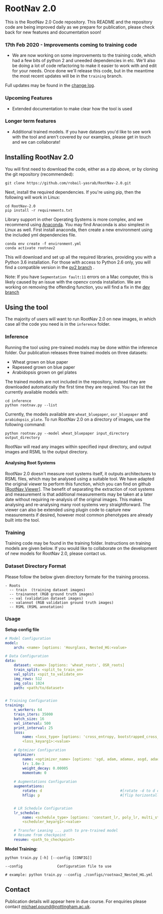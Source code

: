 # RootNav 2.0
This is the RootNav 2.0 Code repository. This README and the repository code are being improved daily as we prepare for publication, please check back for new features and documentation soon!

### 17th Feb 2020 - Improvements coming to training code
* We are now working on some improvements to the training code, which had a few bits of python 2 and uneeded dependencies in etc. We'll also be doing a lot of code refactoring to make it easier to work with and edit for your needs. Once done we'll release this code, but in the meantime the most recent updates will be in the `training` branch.

Full updates may be found in the [change log](CHANGELOG.md).

### Upcoming Features
* Extended documentation to make clear how the tool is used

### Longer term features
* Additional trained models. If you have datasets you'd like to see work with the tool and aren't covered by our examples, please get in touch and we can collaborate!

## Installing RootNav 2.0
You will first need to download the code, either as a zip above, or by cloning the git repository (recommended):
```
git clone https://github.com/robail-yasrab/RootNav-2.0.git
```
Next, install the required dependencies. If you're using pip, then the following will work in Linux:
```
cd RootNav-2.0
pip install -r requirements.txt
```
Library support in other Operating Systems is more complex, and we recommend using [Anaconda](https://www.anaconda.com/). You may find Anaconda is also simplest in Linux as well. First install anaconda, then create a new environment using the included yml dependencies file.
```
conda env create -f environment.yml
conda activate rootnav2
```
This will download and set up all the required libraries, providing you with a Python 3.6 installation. For those with access to Python 2.6 only, you will find a compatible version in the [py2 branch](https://github.com/robail-yasrab/RootNav-2.0/tree/py2) .

Note: If you have `Segmentation fault:11` errors on a Mac computer, this is likely caused by an issue with the opencv conda installation. We are working on removing the offending function, you will find a fix in the [dev branch](https://github.com/robail-yasrab/RootNav-2.0/tree/dev) 

## Using the tool
The majority of users will want to run RootNav 2.0 on new images, in which case all the code you need is in the `inference` folder.

### Inference
Running the tool using pre-trained models may be done within the inference folder. Our publication releases three trained models on three datasets:
* Wheat grown on blue paper
* Rapeseed grown on blue paper
* Arabidopsis grown on gel plates

The trained models are not included in the repository, instead they are downloaded automatically the first time they are required. You can list the currently available models with:
```
cd inference
python rootnav.py --list
```
Currently, the models available are `wheat_bluepaper`, `osr_bluepaper` and `arabidopsis_plate`. To run RootNav 2.0 on a directory of images, use the following command:
```
python rootnav.py --model wheat_bluepaper input_directory output_directory
```
RootNav will read any images within specified input directory, and output images and RSML to the output directory.

#### Analysing Root Systems
RootNav 2.0 doesn't measure root systems itself, it outputs architectures to RSML files, which may be analysed using a suitable tool. We have adapted the original viewer to perform this function, which you can find on github [[RootNav Viewer](https://github.com/robail-yasrab/RootNav-Viewer-2.0)]. The benefit of separating the extraction of root systems and measurement is that additional measurements may be taken at a later date without requiring re-analysis of the original images. This makes analysing and re-analysing many root systems very straightforward. The viewer can also be extended using plugin code to capture new measurements if desired, however most common phenotypes are already built into the tool.

### Training
Training code may be found in the training folder. Instructions on training models are given below. If you would like to collaborate on the development of new models for RootNav 2.0, please contact us.


### Dataset Directory Format
Please follow the below given directory formate for the training process. 
```
- Roots
  -- train  (training dataset images)
  -- trainannot (RGB ground truth images)
  -- val (validation dataset images)
  -- valannot (RGB validation ground truth images)
  -- RSML (RSML annotation)
```  
  
### Usage
**Setup config file**
```yaml
# Model Configuration
model:
    arch: <name> [options: 'Hourglass, Nested_HG:<value>

# Data Configuration
data:
    dataset: <name> [options: 'wheat_roots', OSR_roots] 
    train_split: <split_to_train_on>
    val_split: <spit_to_validate_on>
    img_rows: 512
    img_cols: 1024
    path: <path/to/dataset>


# Training Configuration
training:
    n_workers: 64
    train_iters: 35000
    batch_size: 16
    val_interval: 500
    print_interval: 25
    loss:
        name: <loss_type> [options: 'cross_entropy, bootstrapped_cross_entropy, multi_scale_crossentropy']
        <loss_keyarg1>:<value>

    # Optmizer Configuration
    optimizer:
        name: <optimizer_name> [options: 'sgd, adam, adamax, asgd, adadelta, adagrad, rmsprop']
        lr: 1.0e-3
        weight_decay: 0.00005
        momentum: 0
        
    # Augmentations Configuration
    augmentations:
        rotate: d                                    #[rotate -d to d degrees]
        hflip: p                                     #[flip horizontally with chance p]


    # LR Schedule Configuration
    lr_schedule:
        name: <schedule_type> [options: 'constant_lr, poly_lr, multi_step, cosine_annealing, exp_lr']
        <scheduler_keyarg1>:<value>

    # Transfer Leaning ... path to pre-trained model  
    # Resume from checkpoint  
    resume: <path_to_checkpoint>
```
**Model Training:**

```
python train.py [-h] [--config [CONFIG]] 

--config                Configuration file to use

# example: python train.py --config ./configs/rootnav2_Nested_HG.yml 
```

## Contact
Publication details will appear here in due course. For enquiries please contact [michael.pound@nottingham.ac.uk](mailto:michael.pound@nottingham.ac.uk).
